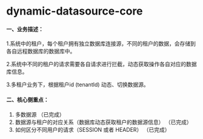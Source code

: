 # dynamic-datasource-core
#### 一、业务描述：
1.系统中的租户，每个租户拥有独立数据库连接源，不同的租户的数据，会存储到各自远程数据库的数据库中。

2.系统中不同的租户的请求需要各自请求进行拦截，动态获取操作各自对应的数据库信息。

3.多租户业务下，根据租户id (tenantId) 动态、切换数据源。

#### 二、核心侧重点：
1. 多数据源  （已完成）
2. 数据源与租户的对应关系（数据库动态获取租户的数据源信息） （已完成）
3. 如何区分不同用户的请求（SESSION 或者 HEADER） （已完成）


